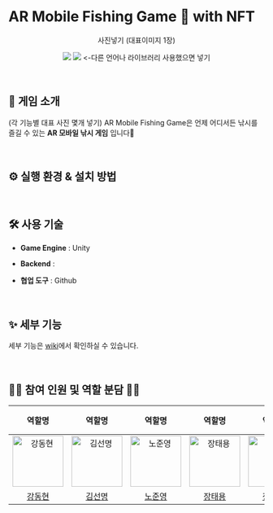 # AR Mobile Fishing Game 🐬 with NFT
<p align="middle" >
 사진넣기 (대표이미지 1장)
</p>

<p align="middle" >
<img src="https://img.shields.io/badge/Unity-000000?style=flat&logo=Unity&logoColor=white"/>
<img src="https://img.shields.io/badge/C Sharp-239120?style=flat&logo=CSharp&logoColor=white"/>
<-다른 언어나 라이브러리 사용했으면 넣기 
</p>

</br>

## 🌊 게임 소개 
(각 기능별 대표 사진 몇개 넣기) 
AR Mobile Fishing Game은 언제 어디서든 낚시를 즐길 수 있는 **AR 모바일 낚시 게임** 입니다🐚

</br>


## ⚙ 실행 환경 & 설치 방법 


</br>



## 🛠 사용 기술

- **Game Engine** : Unity 

- **Backend** : 

- **협업 도구** : Github


</br>

## ✨ 세부 기능 

세부 기능은 [wiki](https://github.com/KUnity/AR_Mobile_Fishing_Game.wiki.git)에서 확인하실 수 있습니다. 


</br>

## 👨‍💻 참여 인원 및 역할 분담 👩‍💻
| 역할명 |  역할명 | 역할명 | 역할명 | 역할명 |  AR & 인벤토리 |
|:------:|:------:|:------:|:------:|:------:|:------:|
| <img src="https://avatars.githubusercontent.com/u/77566434?v=4" width=100px alt="강동현"/> | <img src="https://avatars.githubusercontent.com/u/104252195?v=4" width=100px alt="김선명"/> | <img src="https://avatars.githubusercontent.com/u/57510872?v=4" width=100px alt="노준영"/> | <img src="https://avatars.githubusercontent.com/u/87968344?v=4" width=100px alt="장태용"/> | <img src="https://avatars.githubusercontent.com/u/57554654?v=4" width=100px alt="정지성"/> | <img src="https://avatars.githubusercontent.com/u/77582221?v=4" width=100px alt="최정윤"/> | 
|[강동현](https://github.com/)|[김선명](https://github.com/)|[노준영](https://github.com/)|[장태용](https://github.com/TaeyongCE)|[정지성](https://github.com/c-jeongyyun)|[최정윤](https://github.com/)|


